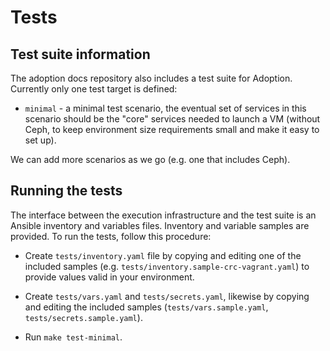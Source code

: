 Tests
=====

## Test suite information

The adoption docs repository also includes a test suite for Adoption.
Currently only one test target is defined:

* `minimal` - a minimal test scenario, the eventual set of services in
  this scenario should be the "core" services needed to launch a VM
  (without Ceph, to keep environment size requirements small and make
  it easy to set up).

We can add more scenarios as we go (e.g. one that includes Ceph).


## Running the tests

The interface between the execution infrastructure and the test suite
is an Ansible inventory and variables files. Inventory and variable
samples are provided. To run the tests, follow this procedure:

* Create `tests/inventory.yaml` file by copying and editing one of the
  included samples (e.g. `tests/inventory.sample-crc-vagrant.yaml`) to
  provide values valid in your environment.

* Create `tests/vars.yaml` and `tests/secrets.yaml`, likewise by
  copying and editing the included samples (`tests/vars.sample.yaml`,
  `tests/secrets.sample.yaml`).

* Run `make test-minimal`.
